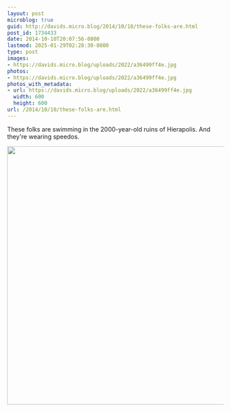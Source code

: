 ```yaml
---
layout: post
microblog: true
guid: http://davids.micro.blog/2014/10/10/these-folks-are.html
post_id: 1734433
date: 2014-10-10T20:07:56-0800
lastmod: 2025-01-29T02:28:30-0800
type: post
images:
- https://davids.micro.blog/uploads/2022/a36499ff4e.jpg
photos:
- https://davids.micro.blog/uploads/2022/a36499ff4e.jpg
photos_with_metadata:
- url: https://davids.micro.blog/uploads/2022/a36499ff4e.jpg
  width: 600
  height: 600
url: /2014/10/10/these-folks-are.html
---
```

These folks are swimming in the 2000-year-old ruins of Hierapolis. And they're wearing speedos.

<img src="/uploads/2022/a36499ff4e.jpg" width="600" height="600" alt="">
